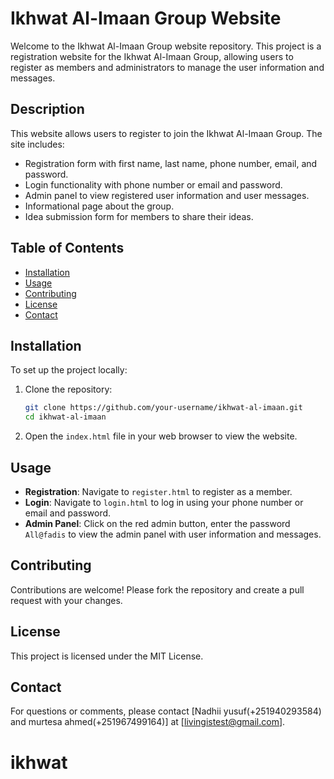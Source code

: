 # Ikhwat Al-Imaan Group Website

Welcome to the Ikhwat Al-Imaan Group website repository. This project is a registration website for the Ikhwat Al-Imaan Group, allowing users to register as members and administrators to manage the user information and messages.

## Description

This website allows users to register to join the Ikhwat Al-Imaan Group. The site includes:

- Registration form with first name, last name, phone number, email, and password.
- Login functionality with phone number or email and password.
- Admin panel to view registered user information and user messages.
- Informational page about the group.
- Idea submission form for members to share their ideas.

## Table of Contents

- [Installation](#installation)
- [Usage](#usage)
- [Contributing](#contributing)
- [License](#license)
- [Contact](#contact)

## Installation

To set up the project locally:

1. Clone the repository:
    ```sh
    git clone https://github.com/your-username/ikhwat-al-imaan.git
    cd ikhwat-al-imaan
    ```

2. Open the `index.html` file in your web browser to view the website.

## Usage

- **Registration**: Navigate to `register.html` to register as a member.
- **Login**: Navigate to `login.html` to log in using your phone number or email and password.
- **Admin Panel**: Click on the red admin button, enter the password `All@fadis` to view the admin panel with user information and messages.

## Contributing

Contributions are welcome! Please fork the repository and create a pull request with your changes.

## License

This project is licensed under the MIT License.

## Contact

For questions or comments, please contact [Nadhii yusuf(+251940293584) and murtesa ahmed(+251967499164)] at [livingistest@gmail.com].
# ikhwat

